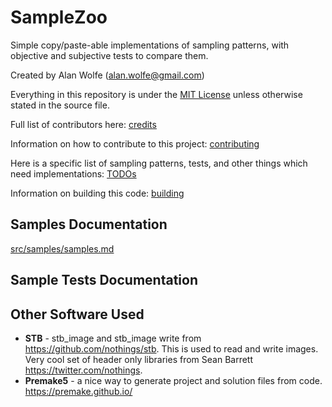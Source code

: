 # SampleZoo
Simple copy/paste-able implementations of sampling patterns, with objective and subjective tests to compare them.

Created by Alan Wolfe (alan.wolfe@gmail.com)

Everything in this repository is under the [MIT License](LICENSE) unless otherwise stated in the source file.

Full list of contributors here: [credits](credits.md)

Information on how to contribute to this project: [contributing](contributing.md)

Here is a specific list of sampling patterns, tests, and other things which need implementations: [TODOs](todos.md)

Information on building this code: [building](building.md)

## Samples Documentation

[src/samples/samples.md](src/samples/samples.md)

## Sample Tests Documentation

## Other Software Used

* **STB** - stb_image and stb_image write from https://github.com/nothings/stb.  This is used to read and write images. Very cool set of header only libraries from Sean Barrett https://twitter.com/nothings.
* **Premake5** - a nice way to generate project and solution files from code.  https://premake.github.io/
